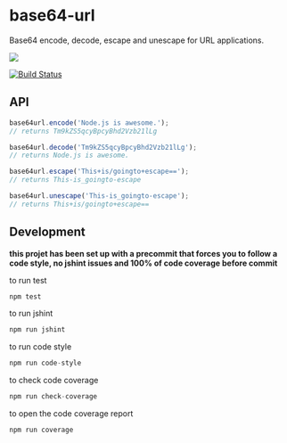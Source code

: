 # base64-url

Base64 encode, decode, escape and unescape for URL applications.

<a href="https://nodei.co/npm/base64-url/"><img src="https://nodei.co/npm/base64-url.png?downloads=true"></a>

[![Build Status](https://travis-ci.org/joaquimserafim/base64-url.png?branch=master)](https://travis-ci.org/joaquimserafim/base64-url)


## API

```js
base64url.encode('Node.js is awesome.');
// returns Tm9kZS5qcyBpcyBhd2Vzb21lLg

base64url.decode('Tm9kZS5qcyBpcyBhd2Vzb21lLg');
// returns Node.js is awesome.

base64url.escape('This+is/goingto+escape==');
// returns This-is_goingto-escape

base64url.unescape('This-is_goingto-escape');
// returns This+is/goingto+escape==
```


## Development

**this projet has been set up with a precommit that forces you to follow a code style, no jshint issues and 100% of code coverage before commit**


to run test
``` js
npm test
```

to run jshint
``` js
npm run jshint
```

to run code style
``` js
npm run code-style
```

to check code coverage
``` js
npm run check-coverage
```

to open the code coverage report
``` js
npm run coverage
```
